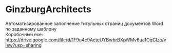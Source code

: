 # GinzburgArchitects
Автоматизированное заполнение титульных страниц документов Word по заданному шаблону<br/>
Коробочный exe: https://drive.google.com/file/d/1F9u4c9ActeUYBwbrBXpWMv6ua1OqCIzo/view?usp=sharing
